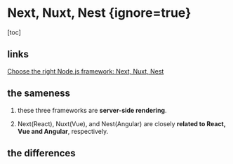 # Next, Nuxt, Nest {ignore=true}

[toc]

## links

[Choose the right Node.js framework: Next, Nuxt, Nest](https://nodesource.com/blog/next-nuxt-nest/)

## the sameness

1. these three frameworks are **server-side rendering**.

2. Next(React), Nuxt(Vue), and Nest(Angular) are closely **related to React, Vue and Angular**, respectively.


## the differences

